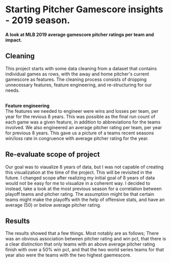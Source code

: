  <h1>Starting Pitcher Gamescore insights - 2019 season.</br></h1>
 
**A look at MLB 2019 average gamescore pitcher ratings per team and impact.**

<h2>Cleaning</h2>
This project starts with some data cleaning from a dataset that contains individual games as rows, with the away and home pitcher's current gamescore as features.  The cleaning 
process consists of dropping unnecessary features, feature engineering, and re-structuring for our needs.

</br>**Feature engineering**</br>
The features we needed to engineer were wins and losses per team, per year for the revious 8 years.  This was possible as the final run count of each game was a given feature, in
addition to abbreviations for the teams involved.  We also engineered an average pitcher rating per team, per year for previous 8 years.  This gave us a picture of a teams recent 
seasons win/loss rate in congruence with average pitcher rating for the year.  

<h2>Re-evaluate scope of project</h2>
Our goal was to viaualize 8 years of data, but I was not capable of creating this visualization at the time of the project.  This will be revisited in the future. I changed scope 
after realizing my initial goal of 8 years of data would not be easy for me to visualize in a coherent way.  I decided to instead, take a look at the most previous season for a 
correlation between playoff teams and pitcher rating.  The assumption might be that certain teams might make the playoffs with the help of offensive stats, and have an average 
(50) or below average pitcher rating.

<h2>Results</h2>
The results showed that a few things.  Most notably are as follows; There was an obvious association between pitcher rating and win pct, that there is a clear distinction that only 
teams with an above average pitcher rating finish with over a 50% win pct, and that the two world series teams for that year also were the teams with the two highest gaemescore.
